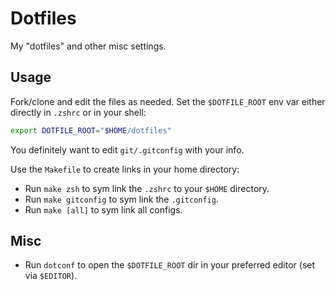 # Dotfiles
My "dotfiles" and other misc settings.

## Usage
Fork/clone and edit the files as needed. Set the `$DOTFILE_ROOT` env var either directly in `.zshrc` or in your shell:
```zsh
export DOTFILE_ROOT="$HOME/dotfiles"
```
You definitely want to edit `git/.gitconfig` with your info.

Use the `Makefile` to create links in your home directory:
- Run `make zsh` to sym link the `.zshrc` to your `$HOME` directory.
- Run `make gitconfig` to sym link the `.gitconfig`.
- Run `make [all]` to sym link all configs.

## Misc
- Run `dotconf` to open the `$DOTFILE_ROOT` dir in your preferred editor (set via `$EDITOR`).

